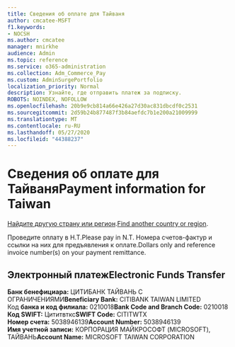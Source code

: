 ```yaml
---
title: Сведения об оплате для Тайваня
author: cmcatee-MSFT
f1.keywords:
- NOCSH
ms.author: cmcatee
manager: mnirkhe
audience: Admin
ms.topic: reference
ms.service: o365-administration
ms.collection: Adm_Commerce_Pay
ms.custom: AdminSurgePortfolio
localization_priority: Normal
description: Узнайте, где отправить платеж за подписку.
ROBOTS: NOINDEX, NOFOLLOW
ms.openlocfilehash: 20b9e9cb814a66e426a27d30ac831dbcdf0c2531
ms.sourcegitcommit: 2d59b24b877487f3b84aefdc7b1e200a21009999
ms.translationtype: MT
ms.contentlocale: ru-RU
ms.lasthandoff: 05/27/2020
ms.locfileid: "44388237"
---
```

# <a name="payment-information-for-taiwan"></a><span data-ttu-id="2ce0a-103">Сведения об оплате для Тайваня</span><span class="sxs-lookup"><span data-stu-id="2ce0a-103">Payment information for Taiwan</span></span>

<span data-ttu-id="2ce0a-104">[Найдите другую страну или регион](../billing-and-payments/pay-for-your-subscription.md).</span><span class="sxs-lookup"><span data-stu-id="2ce0a-104">[Find another country or region](../billing-and-payments/pay-for-your-subscription.md).</span></span> 

<span data-ttu-id="2ce0a-105">Проведите оплату в Н.Т.</span><span class="sxs-lookup"><span data-stu-id="2ce0a-105">Please pay in N.T.</span></span> <span data-ttu-id="2ce0a-106">Номера счетов-фактур и ссылки на них для предъявления к оплате.</span><span class="sxs-lookup"><span data-stu-id="2ce0a-106">Dollars only and reference invoice number(s) on your payment remittance.</span></span>

## <a name="electronic-funds-transfer"></a><span data-ttu-id="2ce0a-107">Электронный платеж</span><span class="sxs-lookup"><span data-stu-id="2ce0a-107">Electronic Funds Transfer</span></span>

<span data-ttu-id="2ce0a-108">**Банк бенефициара:** ЦИТИБАНК ТАЙВАНЬ С ОГРАНИЧЕНИЯМИ</span><span class="sxs-lookup"><span data-stu-id="2ce0a-108">**Beneficiary Bank:** CITIBANK TAIWAN LIMITED</span></span>  
<span data-ttu-id="2ce0a-109">Код **банка и код филиала:** 0210018</span><span class="sxs-lookup"><span data-stu-id="2ce0a-109">**Bank Code and Branch Code:** 0210018</span></span>  
<span data-ttu-id="2ce0a-110">**Код SWIFT:** Цититвткс</span><span class="sxs-lookup"><span data-stu-id="2ce0a-110">**SWIFT Code:** CITITWTX</span></span>  
<span data-ttu-id="2ce0a-111">**Номер счета:** 5038946139</span><span class="sxs-lookup"><span data-stu-id="2ce0a-111">**Account Number:** 5038946139</span></span>  
<span data-ttu-id="2ce0a-112">**Имя учетной записи:** КОРПОРАЦИЯ МАЙКРОСОФТ (MICROSOFT), ТАЙВАНЬ</span><span class="sxs-lookup"><span data-stu-id="2ce0a-112">**Account Name:** MICROSOFT TAIWAN CORPORATION</span></span>    